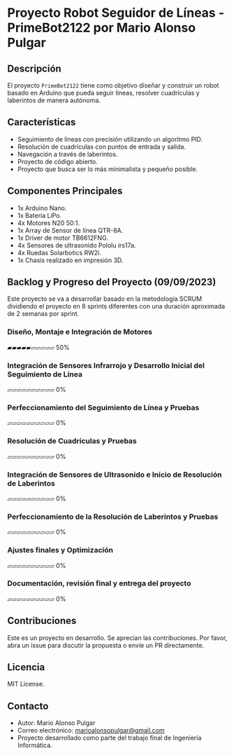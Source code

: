 # Proyecto Robot Seguidor de Líneas - PrimeBot2122 por Mario Alonso Pulgar

## Descripción
El proyecto `PrimeBot2122` tiene como objetivo diseñar y construir un robot basado en Arduino que pueda seguir líneas, resolver cuadrículas y laberintos de manera autónoma.

## Características

- Seguimiento de líneas con precisión utilizando un algoritmo PID.
- Resolución de cuadrículas con puntos de entrada y salida.
- Navegación a través de laberintos.
- Proyecto de código abierto.
- Proyecto que busca ser lo más minimalista y pequeño posible.

## Componentes Principales

- 1x Arduino Nano.
- 1x Batería LiPo.
- 4x Motores N20 50:1.
- 1x Array de Sensor de línea QTR-8A.
- 1x Driver de motor TB6612FNG.
- 4x Sensores de ultrasonido Pololu irs17a.
- 4x Ruedas Solarbotics RW2i.
- 1x Chasis realizado en impresión 3D.

## Backlog y Progreso del Proyecto (09/09/2023)

Este proyecto se va a desarrollar basado en la metodología SCRUM dividiendo el proyecto en 8 sprints diferentes con una duración aproximada de 2 semanas por sprint.
### Diseño, Montaje e Integración de Motores
▰▰▰▰▰▱▱▱▱▱ 50%

### Integración de Sensores Infrarrojo y Desarrollo Inicial del Seguimiento de Línea
▱▱▱▱▱▱▱▱▱▱ 0%

### Perfeccionamiento del Seguimiento de Línea y Pruebas
▱▱▱▱▱▱▱▱▱▱ 0%

### Resolución de Cuadrículas y Pruebas
▱▱▱▱▱▱▱▱▱▱ 0%

### Integración de Sensores de Ultrasonido e Inicio de Resolución de Laberintos
▱▱▱▱▱▱▱▱▱▱ 0%

### Perfeccionamiento de la Resolución de Laberintos y Pruebas
▱▱▱▱▱▱▱▱▱▱ 0%

### Ajustes finales y Optimización
▱▱▱▱▱▱▱▱▱▱ 0%

### Documentación, revisión final y entrega del proyecto
▱▱▱▱▱▱▱▱▱▱ 0%

## Contribuciones

Este es un proyecto en desarrollo. Se aprecian las contribuciones. Por favor, abra un issue para discutir la propuesta o envíe un PR directamente.

## Licencia

MIT License.

## Contacto

- Autor: Mario Alonso Pulgar
- Correo electrónico: marioalonsopulgar@gmail.com
- Proyecto desarrollado como parte del trabajo final de Ingeniería Informática.

